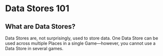 # Data Stores 101
## What are Data Stores?
Data Stores are, not surprisingly, used to store data. One Data Store can be used across multiple Places in a single Game—however, you cannot use a Data Store in several games.
